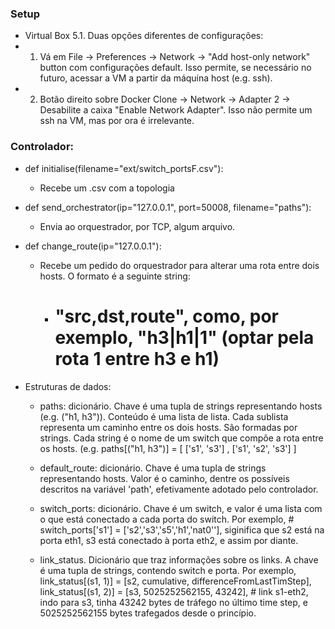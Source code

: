 
### Setup
* Virtual Box 5.1. Duas opções diferentes de configurações:
* 1) Vá em File -> Preferences -> Network -> "Add host-only network" button com configurações default. Isso permite, se necessário no futuro, acessar a VM a partir da máquina host (e.g. ssh).
* 2) Botão direito sobre Docker Clone -> Network -> Adapter 2 -> Desabilite a caixa "Enable Network Adapter". Isso não permite um ssh na VM, mas por ora é irrelevante.

### Controlador:

* def initialise(filename="ext/switch_portsF.csv"):
	* Recebe um .csv com a topologia


* def send_orchestrator(ip="127.0.0.1", port=50008, filename="paths"):
	* Envia ao orquestrador, por TCP, algum arquivo.

* def change_route(ip="127.0.0.1"):
	* Recebe um pedido do orquestrador para alterar uma rota entre dois hosts. O formato é a seguinte string:
		* # "src,dst,route", como, por exemplo, "h3|h1|1" (optar pela rota 1 entre h3 e h1)
	

* Estruturas de dados:
	* paths: dicionário. Chave é uma tupla de strings representando hosts (e.g. ("h1, h3")). Conteúdo é uma lista de lista. Cada sublista representa um caminho entre os dois hosts. São formadas por strings. Cada string é o nome de um switch que compõe a rota entre os hosts. (e.g. paths[("h1, h3")] = [ ['s1', 's3']  , ['s1', 's2', 's3']  ]

	* default_route: dicionário. Chave é uma tupla de strings representando hosts. Valor é o caminho, dentre os possíveis descritos na variável 'path', efetivamente adotado pelo controlador.

	* switch_ports: dicionário. Chave é um switch, e valor é uma lista com o que está conectado a cada porta do switch. Por exemplo, # switch_ports['s1'] = ['s2','s3','s5','h1','nat0''], siginifica que s2 está na porta eth1, s3 está conectado à porta eth2, e assim por diante.

	* link_status. Dicionário que traz informações sobre os links. A chave é uma tupla de strings, contendo switch e porta. Por exemplo, link_status[(s1, 1)] = [s2, cumulative, differenceFromLastTimStep], link_status[(s1, 2)] = [s3, 5025252562155, 43242],  # link s1-eth2, indo para s3, tinha 43242 bytes de tráfego no último time step, e 5025252562155 bytes trafegados desde o princípio.


